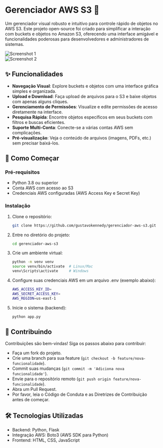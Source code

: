 # Gerenciador AWS S3 🚀

Um gerenciador visual robusto e intuitivo para controle rápido de objetos no AWS S3. Este projeto open-source foi criado para simplificar a interação com buckets e objetos no Amazon S3, oferecendo uma interface amigável e funcionalidades poderosas para desenvolvedores e administradores de sistemas.

![Screenshot 1](https://github.com/user-attachments/assets/75c048fc-76fe-47bd-b931-04d89b3967bd)  
![Screenshot 2](https://github.com/user-attachments/assets/a06afe03-cb77-4069-8e4e-9aca2b1b998b)

## ✨ Funcionalidades

- **Navegação Visual**: Explore buckets e objetos com uma interface gráfica simples e organizada.
- **Upload e Download**: Faça upload de arquivos para o S3 e baixe objetos com apenas alguns cliques.
- **Gerenciamento de Permissões**: Visualize e edite permissões de acesso diretamente na interface.
- **Pesquisa Rápida**: Encontre objetos específicos em seus buckets com filtros e buscas eficientes.
- **Suporte Multi-Conta**: Conecte-se a várias contas AWS sem complicações.
- **Pré-visualização**: Veja o conteúdo de arquivos (imagens, PDFs, etc.) sem precisar baixá-los.

## 🚀 Como Começar

### Pré-requisitos
- Python 3.8 ou superior
- Conta AWS com acesso ao S3
- Credenciais AWS configuradas (AWS Access Key e Secret Key)

### Instalação
1. Clone o repositório:
   ```bash
   git clone https://github.com/gustavokennedy/gerenciador-aws-s3.git
2. Entre no diretório do projeto:
   ```bash
   cd gerenciador-aws-s3
3. Crie um ambiente virtual:
   ```bash
   python -m venv venv
   source venv/bin/activate  # Linux/Mac
   venv\Scripts\activate     # Windows
4. Configure suas credenciais AWS em um arquivo .env (exemplo abaixo):
   ```bash
   AWS_ACCESS_KEY_ID=
   AWS_SECRET_ACCESS_KEY=
   AWS_REGION=us-east-1
5. Inicie o sistema (backend):
   ```bash
   python app.py

## 🤝 Contribuindo
Contribuições são bem-vindas! Siga os passos abaixo para contribuir:

- Faça um fork do projeto.
- Crie uma branch para sua feature (`git checkout -b feature/nova-funcionalidade`).
- Commit suas mudanças (`git commit -m 'Adiciona nova funcionalidade'`).
- Envie para o repositório remoto (`git push origin feature/nova-funcionalidade`).
- Abra um Pull Request.
- Por favor, leia o Código de Conduta e as Diretrizes de Contribuição antes de começar.

## 🛠 Tecnologias Utilizadas
- Backend: Python, Flask
- Integração AWS: Boto3 (AWS SDK para Python)
- Frontend: HTML, CSS, JavaScript
